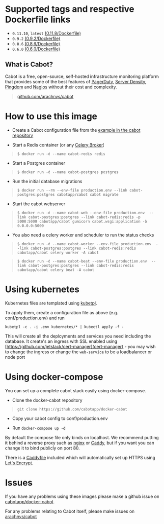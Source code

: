 # Supported tags and respective Dockerfile links

- `0.11.10`, `latest` [(0.11.8/Dockerfile)](https://github.com/cabotapp/docker-cabot/blob/0.11.8/Dockerfile)
- `0.9.2` [(0.9.2/Dockerfile)](https://github.com/cabotapp/docker-cabot/blob/0.9.2/Dockerfile)
- `0.8.6` [(0.8.6/Dockerfile)](https://github.com/cabotapp/docker-cabot/blob/0.8.6/Dockerfile)
- `0.6.0` [(0.6.0/Dockerfile)](https://github.com/cabotapp/docker-cabot/blob/0.6.0/Dockerfile)

## What is Cabot?

Cabot is a free, open-source, self-hosted infrastructure monitoring platform that provides some of the best features of [PagerDuty](http://www.pagerduty.com), [Server Density](http://www.serverdensity.com), [Pingdom](http://www.pingdom.com) and [Nagios](http://www.nagios.org) without their cost and complexity.

> [github.com/arachnys/cabot](https://github.com/arachnys/cabot)

# How to use this image

- Create a Cabot configuration file from the [example in the cabot repository](https://github.com/arachnys/cabot/blob/master/conf/production.env.example)

- Start a Redis container (or any [Celery Broker](http://docs.celeryproject.org/en/latest/getting-started/brokers/))

> `$ docker run -d --name cabot-redis redis`

- Start a Postgres container

> `$ docker run -d --name cabot-postgres postgres`

- Run the initial database migrations

> `$ docker run --rm --env-file production.env --link cabot-postgres:postgres cabotapp/cabot cabot migrate`

- Start the cabot webserver

> `$ docker run -d --name cabot-web --env-file production.env  --link cabot-postgres:postgres --link cabot-redis:redis -p 5000:5000 cabotapp/cabot gunicorn cabot.wsgi:application -b 0.0.0.0:5000`

- You also need a celery worker and scheduler to run the status checks

> `$ docker run -d --name cabot-worker --env-file production.env  --link cabot-postgres:postgres --link cabot-redis:redis cabotapp/cabot celery worker -A cabot`

> `$ docker run -d --name cabot-beat --env-file production.env  --link cabot-postgres:postgres --link cabot-redis:redis cabotapp/cabot celery beat -A cabot`

# Using kubernetes

Kubernetes files are templated using [kubetpl](https://github.com/shyiko/kubetpl).

To apply them, create a configuration file as above (e.g. conf/production.env) and run

`kubetpl -c . -i .env kubernetes/* | kubectl apply -f -`

This will create all the deployments and services you need including the database. It create's an ingress with SSL enabled using [https://github.com/jetstack/cert-manager](cert-manager) - you may wish to change the ingress or change the `web-service` to be a loadbalancer or node port

# Using docker-compose

You can set up a complete cabot stack easily using docker-compose.

- Clone the docker-cabot repository

> `git clone https://github.com/cabotapp/docker-cabot`

- Copy your cabot config to conf/production.env

- Run `docker-compose up -d`

By default the compose file only binds on localhost. We recommend putting it behind a reverse proxy such as [nginx](https://www.nginx.com) or [Caddy](https://caddyserver.com/), but if you want you can change it to bind publicly on port 80.

There is a [Caddyfile](https://github.com/cabotapp/docker-cabot/blob/master/Caddyfile) included which will automatically set up HTTPS using [Let's Encrypt](https://letsencrypt.org/).

# Issues

If you have any problems using these images please make a github issue on [cabotapp/docker-cabot](https://github.com/cabotapp/docker-cabot/issues).

For any problems relating to Cabot itself, please make issues on [arachnys/cabot](https://github.com/arachnys/cabot/issues)
